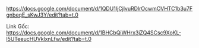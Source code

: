 https://docs.google.com/document/d/1QDU1IjCjlvuRDlrOcwmOVHTC1b3u7FgnbeqE_sKwJ3Y/edit?tab=t.0

Link Gốc: 
https://docs.google.com/document/d/1BHCbQiWHrx3jZQ4SCsc9XoKL-l5UTeeucHUVklxnLfw/edit?tab=t.0

